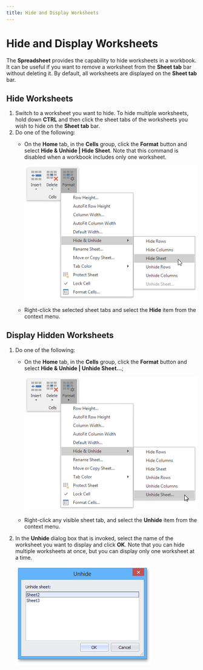 ```yaml
---
title: Hide and Display Worksheets
---
```

# Hide and Display Worksheets
The **Spreadsheet** provides the capability to hide worksheets in a workbook. It can be useful if you want to remove a worksheet from the **Sheet tab** bar without deleting it. By default, all worksheets are displayed on the **Sheet tab** bar.

## Hide Worksheets
1. Switch to a worksheet you want to hide. To hide multiple worksheets, hold down **CTRL** and then click the sheet tabs of the worksheets you wish to hide on the **Sheet tab** bar.
2. Do one of the following:
	* On the **Home** tab, in the **Cells** group, click the **Format** button and select **Hide &amp; Unhide | Hide Sheet**. Note that this command is disabled when a workbook includes only one worksheet.
		
		![HideSheets.png](../../../images/Img21251.png)
	* Right-click the selected sheet tabs and select the **Hide** item from the context menu.

## Display Hidden Worksheets
1. Do one of the following:
	* On the **Home** tab, in the **Cells** group, click the **Format** button and select **Hide &amp; Unhide | Unhide Sheet...**;
		
		![UnhideSheets.png](../../../images/Img21252.png)
	* Right-click any visible sheet tab, and select the **Unhide** item from the context menu.
2. In the **Unhide** dialog box that is invoked, select the name of the worksheet you want to display and click **OK**. Note that you can hide multiple worksheets at once, but you can display only one worksheet at a time.
	
	![UnhideDialogBox.png](../../../images/Img21253.png)